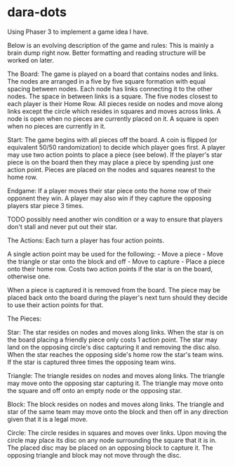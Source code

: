 # dara-dots
Using Phaser 3 to implement a game idea I have.

Below is an evolving description of the game and rules:
This is mainly a brain dump right now. Better formatting
and reading structure will be worked on later.

The Board:
The game is played on a board that contains nodes and links. 
The nodes are arranged in a five by five square formation
with equal spacing between nodes. Each node has links connecting
it to the other nodes. The space in between links is a square.
The five nodes closest to each player is their Home Row.
All pieces reside on nodes and move along links except
the circle which resides in squares and moves across links.
A node is open when no pieces are currently placed on it.
A square is open when no pieces are currently in it.

Start:
The game begins with all pieces off the board. A coin
is flipped (or equivalent 50/50 randomization) to decide
which player goes first. A player may use two action points
to place a piece (see below). If the player's star piece
is on the board then they may place a piece by spending 
just one action point. Pieces are placed on the nodes and 
squares nearest to the home row.

Endgame:
If a player moves their star piece onto the home row of their
opponent they win.
A player may also win if they capture the opposing players star
piece 3 times.

TODO possibly need another win condition or a way to ensure
that players don't stall and never put out their star.

The Actions:
Each turn a player has four action points.

A single action point may be used for the following:
    - Move a piece
    - Move the triangle or star onto the block and off
    - Move to capture
    - Place a piece onto their home row.
        Costs two action points if the star is on 
        the board, otherwise one.

When a piece is captured it is removed from the board.
The piece may be placed back onto the board during
the player's next turn should they decide to use
their action points for that.

The Pieces:

Star:
The star resides on nodes and moves along links.
When the star is on the board placing a friendly
piece only costs 1 action point.
The star may land on the opposing circle's disc
capturing it and removing the disc also.
When the star reaches the opposing side's home row 
the star's team wins.
If the star is captured three times the opposing team
wins.

Triangle:
The triangle resides on nodes and moves along links.
The triangle may move onto the opposing star capturing
it.
The triangle may move onto the square and off onto
an empty node or the opposing star.

Block:
The block resides on nodes and moves along links.
The triangle and star of the same team may move onto
the block and then off in any direction given that it
is a legal move.

Circle:
The circle resides in squares and moves over links.
Upon moving the circle may place its disc on any
node surrounding the square that it is in.
The placed disc may be placed on an opposing block
to capture it.
The opposing triangle and block may not move through
the disc.

